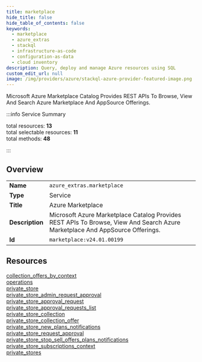 ```yaml
---
title: marketplace
hide_title: false
hide_table_of_contents: false
keywords:
  - marketplace
  - azure_extras
  - stackql
  - infrastructure-as-code
  - configuration-as-data
  - cloud inventory
description: Query, deploy and manage Azure resources using SQL
custom_edit_url: null
image: /img/providers/azure/stackql-azure-provider-featured-image.png
---
```

Microsoft Azure Marketplace Catalog Provides REST APIs To Browse, View And Search Azure Marketplace And AppSource Offerings.  
    
:::info Service Summary

<div class="row">
<div class="providerDocColumn">
<span>total resources:&nbsp;<b>13</b></span><br />
<span>total selectable resources:&nbsp;<b>11</b></span><br />
<span>total methods:&nbsp;<b>48</b></span><br />
</div>
</div>

:::

## Overview
<table><tbody>
<tr><td><b>Name</b></td><td><code>azure_extras.marketplace</code></td></tr>
<tr><td><b>Type</b></td><td>Service</td></tr>
<tr><td><b>Title</b></td><td>Azure Marketplace</td></tr>
<tr><td><b>Description</b></td><td>Microsoft Azure Marketplace Catalog Provides REST APIs To Browse, View And Search Azure Marketplace And AppSource Offerings.</td></tr>
<tr><td><b>Id</b></td><td><code>marketplace:v24.01.00199</code></td></tr>
</tbody></table>

## Resources
<div class="row">
<div class="providerDocColumn">
<a href="/providers/azure_extras/marketplace/collection_offers_by_context/">collection_offers_by_context</a><br />
<a href="/providers/azure_extras/marketplace/operations/">operations</a><br />
<a href="/providers/azure_extras/marketplace/private_store/">private_store</a><br />
<a href="/providers/azure_extras/marketplace/private_store_admin_request_approval/">private_store_admin_request_approval</a><br />
<a href="/providers/azure_extras/marketplace/private_store_approval_request/">private_store_approval_request</a><br />
<a href="/providers/azure_extras/marketplace/private_store_approval_requests_list/">private_store_approval_requests_list</a><br />
<a href="/providers/azure_extras/marketplace/private_store_collection/">private_store_collection</a><br />
</div>
<div class="providerDocColumn">
<a href="/providers/azure_extras/marketplace/private_store_collection_offer/">private_store_collection_offer</a><br />
<a href="/providers/azure_extras/marketplace/private_store_new_plans_notifications/">private_store_new_plans_notifications</a><br />
<a href="/providers/azure_extras/marketplace/private_store_request_approval/">private_store_request_approval</a><br />
<a href="/providers/azure_extras/marketplace/private_store_stop_sell_offers_plans_notifications/">private_store_stop_sell_offers_plans_notifications</a><br />
<a href="/providers/azure_extras/marketplace/private_store_subscriptions_context/">private_store_subscriptions_context</a><br />
<a href="/providers/azure_extras/marketplace/private_stores/">private_stores</a><br />
</div>
</div>
